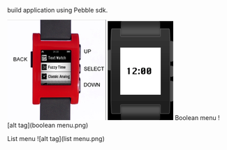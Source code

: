 build application using Pebble sdk.

![alt tag](pebble.png)
![alt tag](application.png)
Boolean menu
![alt tag](boolean menu.png)

List menu
![alt tag](list menu.png)

